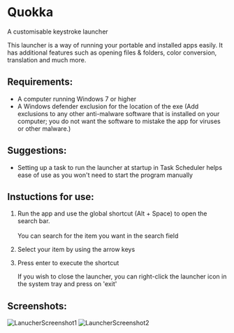 # Quokka
A customisable keystroke launcher

This launcher is a way of running your portable and installed apps easily. It has additional features such as opening files & folders, color conversion, translation and much more.

## Requirements:
 - A computer running Windows 7 or higher
 - A Windows defender exclusion for the location of the exe (Add exclusions to any other anti-malware software that is installed on your computer; you do not want the software to mistake the app for viruses or other malware.)

## Suggestions:
 - Setting up a task to run the launcher at startup in Task Scheduler helps ease of use as you won't need to start the program manually

## Instuctions for use:
1. Run the app and use the global shortcut (Alt + Space) to open the search bar.<br><br>
    You can search for the item you want in the search field
2. Select your item by using the arrow keys
3. Press enter to execute the shortcut

    If you wish to close the launcher, you can right-click the launcher icon in the system tray and press on 'exit'

## Screenshots:
![LanucherScreenshot1](https://user-images.githubusercontent.com/61658458/110971701-1acb7e00-8353-11eb-92e0-30561f996a04.png)
![LauncherScreenshot2](https://user-images.githubusercontent.com/61658458/110971703-1b641480-8353-11eb-9860-ca551d4d5b1c.png)
